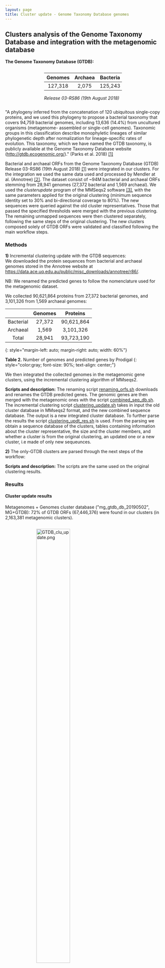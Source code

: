 ```yaml
---
layout: page
title: Cluster update - Genome Taxonomy Database genomes
---
```


<h2 class="section-heading  text-primary">Clusters analysis of the Genome Taxonomy Database and integration with the metagenomic database</h2>

**The Genome Taxonomy Database (GTDB):**

<div class="img_container" style="width:50%; margin:2em auto;">

| Genomes | Archaea | Bacteria |
|:-------:|:-------:|:--------:|
| 127,318 |  2,075  | 125,243  |

*Release 03-RS86 (19th August 2018)*

</div>

"A phylogeny inferred from the concatenation of 120 ubiquitous single-copy proteins, and we used this phylogeny to propose a bacterial taxonomy that covers 94,759 bacterial genomes, including 13,636 (14.4%) from uncultured organisms (metagenome- assembled or single-cell genomes). Taxonomic groups in this classification describe monophyletic lineages of similar phylogenetic depth after normalization for lineage-specific rates of evolution. This taxonomy, which we have named the GTDB taxonomy, is publicly available at the Genome Taxonomy Database website (http://gtdb.ecogenomic.org/)." (Parks et al. 2018) [[1]](#1)

Bacterial and archaeal ORFs from the Genome Taxonomy Database (GTDB) Release 03-RS86 (19th August 2018) [[1]](#1) were integrated in our clusters. For the integration we used the same data used and processed by Mendler at al. (Annotree) [[2]](#2). The dataset consist of ~94M bacterial and archaeal ORFs stemming from 28,941 genomes (27,372 bacterial and 1,569 archaeal). We used  the *clusterupdate* program of the MMSeqs2 software [[3]](#3), with the same parameters applied for the original clustering (minimum sequence identity set to 30% and bi-directional coverage to 80%). The new sequences were queried against the old cluster representatives. Those that passed the specified thresholds were merged with the previous clustering. The remaining unmapped sequences were then clustered separately, following the same steps of the original clustering.
The new clusters composed solely of GTDB ORFs were validated and classified following the main workflow steps.

<h3 class="section-heading  text-primary">Methods</h3>

**1)** Incremental clustering update with the GTDB sequences: \
 We downloaded the protein sequences from bacterial and archaeal genomes stored in the Annotree website at <https://data.ace.uq.edu.au/public/misc_downloads/annotree/r86/>.

NB: We renamed the predicted genes to follow the nomenclature used for the metagenomic dataset.

We collected 90,621,864 proteins from 27,372 bacterial genomes, and 3,101,326 from 1,569 archaeal genomes:


|           | Genomes |  Proteins  |
| :-------: | :-----: | :--------: |
| Bacterial | 27,372  | 90,621,864 |
| Archaeal  |  1,569  | 3,101,326  |
|   Total   | 28,941  | 93,723,190 |
{: style="margin-left: auto; margin-right: auto; width: 60%"}

**Table 2.** Number of genomes and predicted genes by Prodigal
{: style="color:gray; font-size: 90%; text-align: center;"}

We then integrated the collected genomes in the metagenomic gene clusters, using the incremental clustering algorithm of MMseqs2.

**Scripts and description:** The renaming script [renaming_orfs.sh](scripts/GTDB/renaming_orfs.sh) downloads and renames the GTDB predicted genes. The genomic genes are then merged with the metagenomic ones with the script [combined_seq_db.sh](scripts/GTDB/combined_seq_db.sh). The incremental clustering script [clustering_update.sh](scripts/GTDB/GTDB_cluster_update/clustering_update.sh) takes in input the old cluster database in MMseqs2 format, and the new combined sequence database. The output is a new integrated cluster database. To further parse the results the script [clustering_updt_res.sh](scripts/GTDB/GTDB_cluster_update/clustering_updt_res.sh) is used. From the parsing we obtain a sequence database of the clusters, tables containing information about the cluster representative, the size and the cluster members, and whether a cluster is from the original clustering, an updated one or a new cluster, i.e made of only new sequeunces.

**2)** The only-GTDB clusters are parsed through the next steps of the workflow:

**Scripts and description:** The scripts are the same used on the original clustering results.

<h3 class="section-heading  text-primary">Results</h3>

<h4 class="section-heading  text-primary">Cluster update results</h4>

Metagenomes + Genomes cluster database ("mg_gtdb_db_20190502", MG+GTDB): 72% of GTDB ORFs (67,446,376) were found in our clusters (in 2,163,381 metagenomic clusters).

<div class="img_container" style="width:60%; margin:2em auto;">

<img alt="GTDB_clu_update.png" src="/img/GTDB_clu_update.png" width="60%" height="" >

</div>

<div class="img_container" style="width:80%; margin:2em auto;">

*MG + GTDB cluster DB*

|          | Metagenomes | GTDB genomes |    Total    |
|:--------:|:-----------:|:------------:|:-----------:|
| Clusters | 32,465,074  |  7,958,475   | 40,423,549  |
|   ORFs   | 322,248,552 |  93,723,190  | 415,971,742 |

</div>

<div class="img_container" style="width:90%; margin:2em auto;">

The remaining (unmapped) 26M (28%) GTDB ORFs were clustered in 7,958,475 clusters. Around 5.6M resulted as singletons.

*Only-GTDB clusters:*

|          | GTDB not-singletons | GTDB singletons |   Total    |
|:--------:|:-------------------:|:---------------:|:----------:|
| Clusters |      2,400,037      |    5,558,438    | 7,958,475  |
|   ORFs   |     20,718,376      |    5,558,438    | 26,276,814 |

</div>

Total GTDB clusters (only-GTDB + GTDB in MG): 10,121,856

The new/only-GTDB non-singletons clusters have an average size, i.e. number of ORFs, of 8.6 (median=3), with a maximum of 18,114 ORFs and a minimum of 2.

<h4 class="section-heading  text-primary">2) Characterization of GTDB Clusters</h4>

<h4 class="section-heading  text-primary">Clusters (> 1 ORFs)</h4>

<div class="img_container" style="width:50%; margin:2em auto;">

*Only-GTDB cluster dataset*

|  Clusters  |    ORFs      |
|:----------:|:------------:|
| 2,400,037  |  20,718,376  |

</div>

-   *Pfam annotation*

We were able to annotate to Pfam protein domain families only 41% of the GTDB ORFs not found in the metagenomic clusters.

<div class="img_container" style="width:60%; margin:2em auto;">

*Number of cluster ORFs Pfam annotated and not*

|       |    Annotated    |   Not annotated  |
|:-----:|:---------------:|:----------------:|
| ORFs  | 8,404,082 (41%) | 12,314,294 (59%) |

</div>

The distribution of the Pfam annotations in the clusters resulted into a set ~500K annotated clusters and a set of 1.8M not-annotated clusters. Nubers are shown in the following table:

<div class="img_container" style="width:70%; margin:2em auto;">

*Pfam annotations at the cluster level*

|          |    Annotated     |  Not annotated   |
|:--------:|:----------------:|:----------------:|
| Clusters |  556,834 (23%)   | 1,843,203 (77%)  |
|   ORFs   | 10,091,203 (49%) | 10,627,173 (51%) |

</div>

-   *Identification of spurious and shadow ORFs*

We screened the AntiFam database to identify potential spurious ORFs. We found only 0.02% of clusters ORFs being potentially spurious.

<div class="img_container" style="width:50%; margin:2em auto;">

*Spurious ORFs:*

| ORFs in clusters | ORFs in singletons |
|:----------------:|:------------------:|
|  3,252 (0.02%)   |   1,312 (0.02%)    |

</div>

We identified 1% of clusters ORFs as shadows.

<div class="img_container" style="width:50%; margin:2em auto;">

*Shadow ORFs:*

| ORFs in clusters | ORFs in singletons |
|:----------------:|:------------------:|
|  223,535  (1%)   |    125,262 (2%)    |

</div>

-   *Cluster validation*

The cluster validation showed a high cluster quality in terms of both cluster functional and compositional homogeneity.
Results for the two validastion steps are reported in the following tables:

<div class="img_container" style="width:70%; margin:2em auto;">

*Functional validation:*

|          |      Good       |     Bad      |
|:--------:|:---------------:|:------------:|
| Clusters |  542,410 (97%)  | 14,424 (3%)  |
|   ORFs   | 9,865,550 (98%) | 225,653 (2%) |


*Compositional validation:*

|          |       Good       |     Bad      |
|:--------:|:----------------:|:------------:|
| Clusters | 2,361,585 (98%)  | 38,452 (2%)  |
|   ORFs   | 20,364,454 (98%) | 353,922 (2%) |

</div>

<div class="img_container" style="width:60%; margin:2em auto;">

<img alt="gtdb_cl_comp_val_rej_non_homolog.png" src="/img/gtdb_cl_comp_val_rej_non_homolog.png" width="70%" height="" >

*Proportion of bad-aligned/non-homologous ORFs detected within each cluster MSA. Distribution of observed values compared with those of the Broken-stick model. The threshold was determined at 11% non-homologous ORFs per cluster.*

</div>

Overall 98% of the clusters and 97% of their ORFs were classified as "good", and only 2% were discarded.

<div class="img_container" style="width:70%; margin:2em auto;">

*Combined validation results:*

|            |       Good       |      Bad      |
|:----------:|:----------------:|:-------------:|
| Clusters   |  2,347,502 (98%) |  52,535 (2%)  |
| ORFs       | 20,141,636 (97%) |  576,740 (3%) |

*Good clusters:*

|   Good     |    Annotated     |   Not annotated  |
|:----------:|:----------------:|:----------------:|
| Clusters   |     530,503      |    1,816,999     |
| ORFs       |    9,749,442     |   10,392,194     |

</div>

-   *Classification*

<h6 class="section-heading  text-primary">Cluster consensus vs Uniref90:</h6>

We searched the not annoataed clusters consensus against the UniRef90 database. The majority (86%) reported at least one match.

<div class="img_container" style="width:50%; margin:2em auto;">

*Not annotated cluster consensus vs UniRef90*

|     Hits        |     No-hits     |
| :-------------: | :-------------: |
| 1,570,094 (86%) |   246,905 (14%) |

</div>

The majority (81%) of the hits were found labeled as "hypothetical" proteins.

<div class="img_container" style="width:70%; margin:2em auto;">

*Hits functional characterisation in UniRef90*

|   Hits to hypothetical proteins   | Hits to not-hypothetical prot. |
| :-------------------------------: | :----------------------------: |
| 1,266,090 (70%) (81% of the hits) |   304,004  (19% of the hits)   |

</div>

<h6 class="section-heading  text-primary">Cluster consensus vs NCBI-nr:</h6>

We searched then the 246,905 consensus sequences without a hit in UniRef90 against the NCBI-nr database. Only 12% of the queries was found in the NCBI-nr database.

<div class="img_container" style="width:50%; margin:2em auto;">

*Consensus UniRef90-nohits vs NCBI-nr*

|     Hits        |     No-hits     |
| :-------------: | :-------------: |
|  28,704 (12%)   |   218,201 (88%) |

</div>

The large majority of the hits (96%) was found annotated to "hypotetical" proteins.

<div class="img_container" style="width:70%; margin:2em auto;">

*Hits functional characterisation in NCBI-nr*

|   Hits to hypothetical proteins   | Hits to not-hypothetical prot. |
| :-------------------------------: | :----------------------------: |
|   27,424 (11%) (96% of the hits)  |    1,280  (4% of the hits)     |

</div>

<h6 class="section-heading  text-primary">Classification of the annotated Clusters</h6>

We processed the annotated clusters to retrieve the cluster consensus Pfam domain architecture (DA). The retrieved numbers divided into annotated to domains of unknown function (DUFs) and domains of known function (PFs) are reported in the next table.

<div class="img_container" style="width:60%; margin:2em auto;">

| Annotated DUFs | Annotated PFs (known function) |
| :------------: | :---------------------------: |
|   65,688 (12%) |         464,815 (88%)         |

</div>

The only-GTDB cluster categories before the known and unknown refinement resulted dominated by the GUs (58%).

<div class="img_container" style="width:80%; margin:2em auto;">

*Only-GTDB cluster categories*

|       K       |      KWP      |       GU        |      EU      |
|:-------------:|:-------------:|:---------------:|:------------:|
| 464,815 (20%) | 305,284 (13%) | 1,359,202 (58%) | 218,201 (9%) |

</div>

-   *Categories refinement*

We found that 69% of the PGUs show remote homology to a Uniclust entry/protein. Of the matching clusters, 144,295 resulted in distant homologs of hypothetical proteins and were moved to the GU category, whereas 5,704 clusters matched characterized proteins and were transferred to the KWP set. Hence, after this refinement step, the number of PGUs reduced to 68,202 clusters.
The search of the KWP cluster HMMs against the Pfam database resulted in 56% of KWP clusters being remote homologous of Pfam enries. Of this set, the majority, 152,529 clusters, were annotated to PFs, and 22,053 clusters to DUFs.


<div class="img_container" style="width:90%; margin:2em auto;">

*Cluster category refinement steps:*

|                                 |       K       |     KWP      |       GU        |     EU      |
|:-------------------------------:|:-------------:|:------------:|:---------------:|:-----------:|
|  Clusters (pre-EUs_refinement)  |    464,815    |   305,284    |    1,359,202    |   218,201   |
|         EUs refinement          |       -       |    +5,704    |    +144,295     |  -149,999   |
| Clusters (post-EUs_refinement)  |    464,815    |   310,988    |    1,503,497    |   68,202    |
|         KWPs refinement         |   +152,529    |   -174,582   |     +22,053     |      -      |
| Clusters (post-KWPs_refinement) | 617,344 (26%) | 136,406 (6%) | 1,525,550 (65%) | 68,202 (3%) |

</div>

After the refinement the only-GTDB clusters appeared dominated by the GU set, which accounts for 65% of the clusters.

<div class="img_container" style="width:80%; margin:2em auto;">

*Only-GTDB clusters final categories*

|          |     K     |   KWP   |    GU     |   PGU    |     Total      |
|:--------:|:---------:|:-------:|:---------:|:-------:|:--------------:|
| Clusters |  617,344  | 136,406 | 1,525,550 | 68,202  | **2,347,502**  |
|   ORFs   | 9,997,529 | 663,107 | 9,305,621 | 175,379 | **20,141,636** |

</div>

-   *GTDB cluster community inference*

At first we searched GTDB clustersin the metagenomic data set communities. Then, for the clusters not found in the MG-communities, we performed the community inference.
The best inflation value for the cluster aggregation was determined at 2.5, and we obtained a total of ~500K communities.
(Both slightly higher number than those found for the metagenomic dataset/clusters)

<div class="img_container" style="width:60%; margin:2em auto;">

<img alt="k_partition_stats_eval_plot_gtdb.png" src="/img/k_partition_stats_eval_plot_gtdb.png" width="60%" height="" >

*Radar plots used to determine the best MCL inflation value for the partitioning of the Ks into cluster components. The plots were built using a combination of five variables: 1=proportion of clusters with 1 component and 2=proportion of clusters with more than 1 member, 3=clan entropy (proportion of clusters with entropy = 0), 4=intra hhblits score-per-column (normalised by the maximum value), and 5=number of clusters (related to the non-redundant set of DAs).*

</div>

<div class="img_container" style="width:80%; margin:2em auto;">

*GTDB cluster community categories*

|             |     K     |   KWP   |    GU     |   EU    |     Total      |
|:-----------:|:---------:|:-------:|:---------:|:-------:|:--------------:|
| Communities |  52,360   | 47,203  |  339,468  | 57,899  |  **496,930**   |
|  Clusters   |  617,344  | 136,406 | 1,525,550 | 68,202  | **2,347,502**  |
|    ORFs     | 9,997,529 | 663,107 | 9,305,621 | 175,379 | **20,141,636** |

</div>

A set of these clusters and cluster communities, was found in the metagenomic communities. Numbers are shown in the following table:

<div class="img_container" style="width:80%; margin:2em auto;">

*GTDB cluster found in MG communities*

|             |    K    |   KWP   |    GU     |   EU   |     Total     |
|:-----------:|:-------:|:-------:|:---------:|:------:|:-------------:|
| MG-communities | 14,241  | 20,399  |  69,204  | 2,799 |  **106,643**  |
|  Clusters   | 357,952 | 82,307 | 259,190 | 3,393 | **702,842** |


</div>

<br>

* * *

As for the metagenomic cluster database, we retrieved the genomic "High Quality" (mostly complete) set of clusters:

<div class="img_container" style="width:80%; margin:2em auto;">

*GTDB HQ clusters*

| Category | HQ cluster |  HQ ORFs   | pHQ_orfs | pHQ_cl |
|:--------:|:----------:|:----------:|:--------:|:------:|
|    K     |   12,202   | 25,105,156 |  0.0096  | 0.0198 |
|   KWP    |   4,019    | 1,349,165  |  0.0214  | 0.0295 |
|    GU    |   12,699   | 8,403,393  |  0.0062  | 0.0083 |
|    EU    |    438     |  471,820   |  0.0074  | 0.0064 |

</div>

* * *

<h4 class="section-heading  text-primary">MG + GTDB new cluster database and categories</h4>

<div class="img_container" style="width:90%; margin:2em auto;">

**Only MG**

|          |      K      |    KWP     |     GU     |    EU     |      Total      |
| -------- |:-----------:|:----------:|:----------:|:---------:|:---------------:|
| Clusters |  1,050,166  |  632,453   | 1,121,809  |  135,829  |  **2,940,257**  |
| ORFs     | 172,147,128 | 30,601,694 | 54,052,275 | 3,341,257 | **260,142,354** |

<br>

**All GTDB (Including ORFs falling in the MG clusters)**

|          |      K      |     KWP     |      GU     |      EU     |      Total      |
|----------|:-----------:|:-----------:|:-----------:|:-----------:|:---------------:|
| Clusters |  1,115,167  |   263,702   |  1,814,233  |   76,999    | **3,270,101**   |
| ORFs     | 58,494,638  |  2,152,671  | 14,457,060  |   192,950   | **75,297,319**  |

<br>

**MG + GTDB**

|          |      K      |     KWP     |      GU     |      EU     |      Total      |
|----------|:-----------:|:-----------:|:-----------:|:-----------:|:---------------:|
| Clusters | 1,667,510   |   768,859   | 2,647,359   |   204,031   |  **5,287,759**  |
| ORFs     | 232,895,994 | 32,930,286  | 68,757,918  |  3,541,592  | **338,125,790** |

</div>

<br>
<br>

* * *

<h5 class="section-heading  text-primary">Only-GTDB Singletons</h5>


<div class="img_container" style="width:70%; margin:2em auto;">

*Total singletons and their completion*

|   Total   | Complete "00" | Partial "01" | Partial "10" | Partial "11" |
|:---------:|:-------------:|:------------:|:------------:|:------------:|
| 5,558,438 |   4,682,584   |   416,323    |   417,523    |    42,008    |

</div>

-   *Pfam annotation*

<div class="img_container" style="width:60%; margin:2em auto;">

*Number of Pfam annotated and not-annotated singletons*

|               |   Singletons    |
|:-------------:|:---------------:|
|   Annotated   |  535,012 (10%)  |
| Not-annotated | 5,023,426 (90%) |

| Annotated DUFs | Annotated PF (known function) |
| :------------: | :---------------------------: |
|   61,552 (11%) |         473,460 (89%)         |

</div>

-   *Classification*

<h6 class="section-heading  text-primary">*Genomic unknowns*: search against UniRef90</h6>

Sixty-five percent of the 5,023,426 not annotated singletons, were found in the UniRef90 DB, as shown in the table below:

<div class="img_container" style="width:60%; margin:2em auto;">

*Not-annotated singletons vs UniRef90*

|  Hits (unique)  |     No-hits     |
|:---------------:|:---------------:|
| 3,249,823 (65%) | 1,773,603 (35%) |

</div>

The **3,249,823** hits, are divided into 73% hypothetical and 27% characterised UniRef90 protein entries:

<div class="img_container" style="width:80%; margin:2em auto;">

*Hits functional characterisation in UniRef90*

|   Hits to hypothetical proteins   | Hits to not-hypothetical prot. |
|:---------------------------------:|:------------------------------:|
| 2,361,654 (47%) (73% of the hits) |   888,169 (27% of the hits)    |

</div>

<h6 class="section-heading  text-primary">*Environmental unknowns*: search against NCBI nr database</h6>

We searched the consensus seqeunces that reported no matches to the UniRef90 entries (1,773,603) against the NCBI nr database (version 28-08-2017; 130,469,055 non-redundant proteins). We were able to annotate/retrieve only 1.3% of them.

<div class="img_container" style="width:80%; margin:2em auto;">

*UniRef90-nohits singletons vs NCBI-nr*

|      Hits      |      No-hits      |
|:--------------:|:-----------------:|
| 113,122 (1.3%) | 1,660,481 (98.7%) |

</div>

We then screened the hits for "hypothetical", and we found 93% of them being classified as "hypothetical".

<div class="img_container" style="width:80%; margin:2em auto;">

*Hits functional characterisation in NCBI-nr*

|         NR hypothetical          |  NR not-hypothetical   |
|:--------------------------------:|:----------------------:|
| 105,164 (0.6%) (93% of the hits) | 7,958 (7% of the hits) |


</div>

-   *Singletons categories*

The GTDB singletons appeared to be mostly GUs and PGUs.

<div class="img_container" style="width:95%; margin:2em auto;">

|      K       |      KWP      |       GU        |       PGU        |
|:------------:|:-------------:|:---------------:|:---------------:|
| 473,460 (9%) | 896,127 (16%) | 2,528,370 (45%) | 1,660,481 (30%) |

</div>

<br>

* * *

<h4 class="section-heading  text-primary">Enrichment of former metagenomic small clusters (less than 10 ORFs) and singletons</h4>

A fraction of the GTDB ORFs were found similar to metagenomic singletons or small clusters.

The majority (55,155,683) (82%) of the 67,446,376 GTDB ORFs found in the metagenomic dataset belonged to the refined set of clusters, 3,700,844 ORFs were found in singletons, 7,010,987 ORFs in small clusters (clusters with less than 10 members) and 1,578,862 ORFs in clusters discarded during the validation/refinement step.

After the integration of genomic ORFs, 52,758 singletons and 187,953 small clusters became clusters with more than 10 members.

Singletons now >=10: 52,758 (0.3%) (total singletons now with one or more GTDB orfs 492,238 (2.5%))

Small clusters now >=10: 187,953 (2%) (total small clusters with one or more GTDB orfs 731,492 (8%))

<div class="img_container" style="width:50%; margin:2em auto;">

*New MG+GTDB clusters with more than 10 ORFs*

| Clusters | ORFs      |
| -------- | --------- |
| 240,711  | 9,001,819 |

</div>

Currently under validation ...

<br>
<br>

* * *

<h4 class="section-heading  text-primary">References</h4>

<a name="1"></a>[1] D. H. Parks, M. Chuvochina, D. W. Waite, C. Rinke, A.Skarshewski, P-A Chaumeil & P. Hugenholtz, "A standardized bacterial taxonomy based on genome phylogeny substantially revises the tree of life." Nat Biotechnology, Aug. 2018.

<a name="2"></a>[2] K. Mendler, H. Chen, D. H. Parks, B. Lobb, L. A. Hug and A. C. Doxey, "AnnoTree: visualization and exploration of a functionally annotated microbial tree of life" Nucleic Acids Research, Mar. 2019.

<a name="3"></a>[3] M. Steinegger and J. Söding, “MMseqs2 enables sensitive protein sequence searching for the analysis of massive data sets.,” Nature biotechnology, vol. 35, no. 11, pp. 1026–1028, Nov. 2017.
